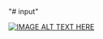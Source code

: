 "# input" 

[![IMAGE ALT TEXT HERE](https://img.youtube.com/vi/JISFx18J7nc/0.jpg)](https://www.youtube.com/watch?v=JISFx18J7nc)